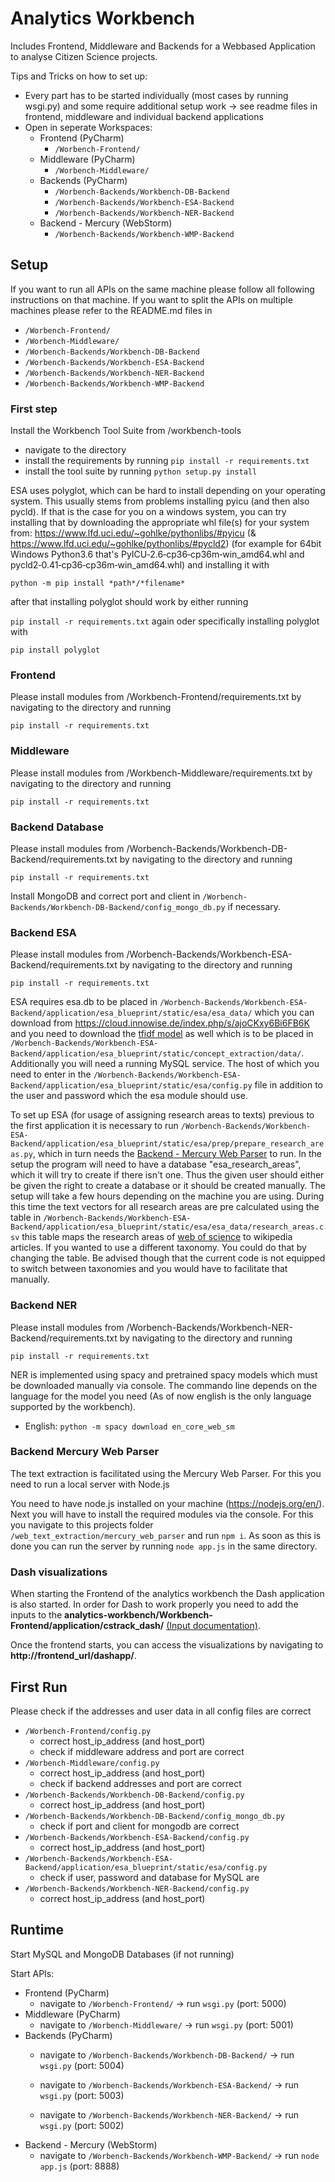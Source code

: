# Analytics Workbench

Includes Frontend, Middleware and Backends for a Webbased Application to analyse Citizen Science projects.

Tips and Tricks on how to set up:
- Every part has to be started individually (most cases by running wsgi.py) and some require additional setup work 
  -> see readme files in frontend, middleware and individual backend applications
- Open in seperate Workspaces:
	- Frontend (PyCharm)
		- `/Worbench-Frontend/`
	- Middleware (PyCharm)
		- `/Worbench-Middleware/`
	- Backends (PyCharm)
		- `/Worbench-Backends/Workbench-DB-Backend`
		- `/Worbench-Backends/Workbench-ESA-Backend`
		- `/Worbench-Backends/Workbench-NER-Backend`
	- Backend - Mercury (WebStorm)
		- `/Worbench-Backends/Workbench-WMP-Backend`
		

## Setup

If you want to run all APIs on the same machine please follow all following instructions on that machine. 
If you want to split the APIs on multiple machines please refer to the README.md files in 
- `/Worbench-Frontend/`
- `/Worbench-Middleware/`
- `/Worbench-Backends/Workbench-DB-Backend`
- `/Worbench-Backends/Workbench-ESA-Backend`
- `/Worbench-Backends/Workbench-NER-Backend`
- `/Worbench-Backends/Workbench-WMP-Backend`

### First step
Install the Workbench Tool Suite from /workbench-tools 
- navigate to the directory
- install the requirements by running `pip install -r requirements.txt`
- install the tool suite by running `python setup.py install`

ESA uses polyglot, which can be hard to install depending on your operating system.
This usually stems from problems installing pyicu (and then also pycld).
If that is the case for you on a windows system, you can try installing that by downloading the appropriate whl file(s) for your system from:
https://www.lfd.uci.edu/~gohlke/pythonlibs/#pyicu (& https://www.lfd.uci.edu/~gohlke/pythonlibs/#pycld2)
(for example for 64bit Windows Python3.6 that's PyICU‑2.6‑cp36‑cp36m‑win_amd64.whl and pycld2‑0.41‑cp36‑cp36m‑win_amd64.whl)
and installing it with

`python -m pip install *path*/*filename*`

after that installing polyglot should work by either running

`pip install -r requirements.txt` again oder specifically installing polyglot with

`pip install polyglot`


### Frontend
Please install modules from /Workbench-Frontend/requirements.txt by navigating to the directory and running

`pip install -r requirements.txt`

### Middleware
Please install modules from /Workbench-Middleware/requirements.txt by navigating to the directory and running

`pip install -r requirements.txt`

### Backend Database
Please install modules from /Worbench-Backends/Workbench-DB-Backend/requirements.txt by navigating to the directory and running

`pip install -r requirements.txt`

Install MongoDB and correct port and client in `/Worbench-Backends/Workbench-DB-Backend/config_mongo_db.py` if necessary.

### Backend ESA
Please install modules from /Worbench-Backends/Workbench-ESA-Backend/requirements.txt by navigating to the directory and running

`pip install -r requirements.txt`

ESA requires esa.db to be placed in `/Worbench-Backends/Workbench-ESA-Backend/application/esa_blueprint/static/esa/esa_data/` 
which you can download from https://cloud.innowise.de/index.php/s/ajoCKxy6Bi6FB6K
and you need to download the [tfidf model](https://cloud.innowise.de/index.php/s/NAQbmiFcaBYePAw) 
as well which is to be placed in `/Worbench-Backends/Workbench-ESA-Backend/application/esa_blueprint/static/concept_extraction/data/`.
Additionally you will need a running MySQL service. The host of which you need to enter in the `/Worbench-Backends/Workbench-ESA-Backend/application/esa_blueprint/static/esa/config.py`
file in addition to the user and password which the esa module should use.

To set up ESA (for usage of assigning research areas to texts) previous to the first application it is necessary to run 
`/Worbench-Backends/Workbench-ESA-Backend/application/esa_blueprint/static/esa/prep/prepare_research_areas.py`,
which in turn needs the [Backend - Mercury Web Parser](#text_extraction) to run. In the setup the program will need to have a
database "esa_research_areas", which it will try to create if there isn't one. Thus the given user should either be
given the right to create a database or it should be created manually.
The setup will take a few hours depending on the machine you are using. During this time the text vectors for all
research areas are pre calculated using the table in `/Worbench-Backends/Workbench-ESA-Backend/application/esa_blueprint/static/esa/esa_data/research_areas.csv` this table maps the
research areas of [web of science](https://images.webofknowledge.com/images/help/WOS/hp_research_areas_easca.html) to
wikipedia articles. If you wanted to use a different taxonomy. You could do that by changing the table.
Be advised though that the current code is not equipped to switch between taxonomies and you would have to facilitate
that manually.

### Backend NER
Please install modules from /Worbench-Backends/Workbench-NER-Backend/requirements.txt by navigating to the directory and running

`pip install -r requirements.txt`

NER is implemented using spacy and pretrained spacy models which must be downloaded manually via console.
The commando line depends on the language for the model you need 
(As of now english is the only language supported by the workbench).

- English: `python -m spacy download en_core_web_sm`


### Backend Mercury Web Parser <a name="text_extraction"></a>
The text extraction is facilitated using the Mercury Web Parser.
For this you need to run a local server with Node.js

You need to have node.js installed on your machine (https://nodejs.org/en/).
Next you will have to install the required modules via the console. For this you navigate to this projects folder
`/web_text_extraction/mercury_web_parser` and run `npm i`.
As soon as this is done you can run the server by running `node app.js` in the same directory.

### Dash visualizations

When starting the Frontend of the analytics workbench the Dash application is also started. In order for Dash to work properly you need to add the inputs to the **analytics-workbench/Workbench-Frontend/application/cstrack_dash/** [(Input documentation)](davidrol6.github.io/CSTrack_Docs/inputs.html).

Once the frontend starts, you can access the visualizations by navigating to **http://frontend_url/dashapp/**.

## First Run
Please check if the addresses and user data in all config files are correct
- `/Worbench-Frontend/config.py` 
	- correct host_ip_address (and host_port)
	- check if middleware address and port are correct
- `/Worbench-Middleware/config.py`
	- correct host_ip_address (and host_port)
  	- check if backend addresses and port are correct
- `/Worbench-Backends/Workbench-DB-Backend/config.py`
	- correct host_ip_address (and host_port)
- `/Worbench-Backends/Workbench-DB-Backend/config_mongo_db.py` 
	- check if port and client for mongodb are correct
- `/Worbench-Backends/Workbench-ESA-Backend/config.py`
	- correct host_ip_address (and host_port)
- `/Worbench-Backends/Workbench-ESA-Backend/application/esa_blueprint/static/esa/config.py` 
	- check if user, password and database for MySQL are
- `/Worbench-Backends/Workbench-NER-Backend/config.py`
	- correct host_ip_address (and host_port)



## Runtime
Start MySQL and MongoDB Databases (if not running)

Start APIs:
- Frontend (PyCharm)
	- navigate to `/Worbench-Frontend/` -> run `wsgi.py` (port: 5000)
- Middleware (PyCharm)	  
	- navigate to `/Worbench-Middleware/` -> run `wsgi.py` (port: 5001)
- Backends (PyCharm)	  
	- navigate to `/Worbench-Backends/Workbench-DB-Backend/` -> run `wsgi.py` (port: 5004)
	  
	- navigate to `/Worbench-Backends/Workbench-ESA-Backend/` -> run `wsgi.py` (port: 5003)

	- navigate to `/Worbench-Backends/Workbench-NER-Backend/` -> run `wsgi.py` (port: 5002)
- Backend - Mercury (WebStorm)	  
	- navigate to `/Worbench-Backends/Workbench-WMP-Backend/` -> run `node app.js` (port: 8888)
